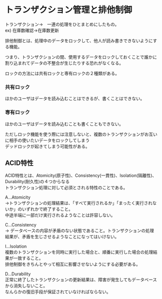 # トランザクション管理と排他制御

トランザクション→　一連の処理をひとまとめにしたもの。  
ex) 在庫数確認→在庫数更新  

排他制御とは、処理中のデータをロックして、他人が読み書きできないようにする機能。  


つまり、トランザクションの間、使用するデータをロックしておくことで誰かに割り込まれてデータの不整合が生じたりする恐れがなくなる。  

ロックの方法には共有ロックと専有ロックの２種類がある。  

### 共有ロック

ほかのユーザはデータを読み込むことはできるが、書くことはできない。  

### 専有ロック

ほかのユーザはデータを読み込むことも書くこともできない。  

ただしロック機能を使う際には注意しないと、複数のトランザクションがお互いに相手の使いたいデータをロックしてしまう  
デッドロックが起きてしまう可能性がある。  


## ACID特性

ACID特性とは、Atomicity(原子性)、Consistency(一貫性)、Isolation(隔離性)、Durability(耐久性)の４つからなる  
トランザクション処理に対して必須とされる特性のことである。  

A...Atomicity  
→トランザクションの処理結果は、「すべて実行されるか」「まったく実行されないか」のいずれかで終了すること。  
中途半端に一部だけ実行されるようなことは許容しない。  

C...Consistency  
→ データベースの内容が矛盾のない状態であること。トランザクションの処理結果が、矛盾を生じさせるようなことになってはいけない。  

I...Isolation  
複数のトランザクションを同時に実行した場合と、順番に実行した場合の処理結果が一致すること。  
排他制御をきちんとやって相互に影響させないようにする必要がある。  

D...Durability  
正常に終了したトランザクションの更新結果は、障害が発生してもデータベースから消失しないこと。  
なんらかの復旧手段が保証されていなければならない。  



